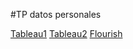 #TP datos personales

[Tableau1](https://raw.githubusercontent.com/carlosdenett/infovis/main/tableau1.PNG)
[Tableau2](https://raw.githubusercontent.com/carlosdenett/infovis/main/tableau2.PNG)
[Flourish](https://raw.githubusercontent.com/carlosdenett/infovis/main/flourish.PNG)
